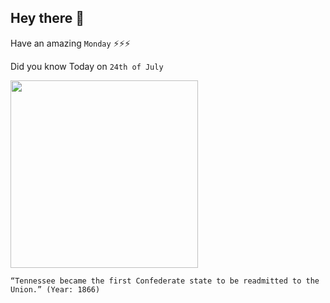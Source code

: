 ## Hey there 👋
Have an amazing `Monday` ⚡⚡⚡

Did you know Today on `24th of July`
 
 [<img src="http://www.fggam.org/wp-content/uploads/2015/07/tennessee.jpg" width="300" />](https://www.politico.com/story/2008/07/tenn-is-readmitted-to-the-union-july-24-1866-011990) 
 ```
“Tennessee became the first Confederate state to be readmitted to the Union.” (Year: 1866)
```

